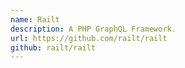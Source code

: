 ```yaml
---
name: Railt
description: A PHP GraphQL Framework.
url: https://github.com/railt/railt
github: railt/railt
---
```

